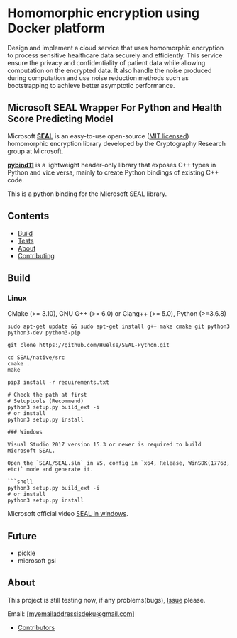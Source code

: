 # Homomorphic encryption using Docker platform
Design and implement a cloud service that uses homomorphic encryption to process sensitive healthcare data securely and efficiently. This service ensure the
privacy and confidentiality of patient data while allowing computation on the encrypted data. It also handle the noise produced during computation and use noise reduction methods such as bootstrapping to achieve better asymptotic performance.

## Microsoft SEAL Wrapper For Python and Health Score Predicting Model

Microsoft [**SEAL**](https://github.com/microsoft/SEAL) is an easy-to-use open-source ([MIT licensed](https://github.com/microsoft/SEAL/blob/master/LICENSE)) homomorphic encryption library developed by the Cryptography Research group at Microsoft.

[**pybind11**](https://github.com/pybind/pybind11) is a lightweight header-only library that exposes C++ types in Python and vice versa, mainly to create Python bindings of existing C++ code.

This is a python binding for the Microsoft SEAL library.



## Contents

* [Build](https://github.com/Huelse/SEAL-Python#build)
* [Tests](https://github.com/Huelse/SEAL-Python#tests)
* [About](https://github.com/Huelse/SEAL-Python#about)
* [Contributing](https://github.com/ayosheisTHICC/Homomorphic-encryption-Seal-using-Docker-platform#contributing)



## Build
### Linux
CMake (>= 3.10), GNU G++ (>= 6.0) or Clang++ (>= 5.0), Python (>=3.6.8)

`sudo apt-get update && sudo apt-get install g++ make cmake git python3 python3-dev python3-pip`

`git clone https://github.com/Huelse/SEAL-Python.git`

```shell
cd SEAL/native/src
cmake .
make

pip3 install -r requirements.txt

# Check the path at first
# Setuptools (Recommend)
python3 setup.py build_ext -i
# or install
python3 setup.py install

### Windows

Visual Studio 2017 version 15.3 or newer is required to build Microsoft SEAL.

Open the `SEAL/SEAL.sln` in VS, config in `x64, Release, WinSDK(17763, etc)` mode and generate it.

```shell
python3 setup.py build_ext -i
# or install
python3 setup.py install
```

Microsoft official video [SEAL in windows](https://www.microsoft.com/en-us/research/video/installing-microsoft-seal-on-windows/).


## Future

* pickle
* microsoft gsl



## About

This project is still testing now, if any problems(bugs), [Issue](https://github.com/ayosheisTHICC/Homomorphic-encryption-Seal-using-Docker-platform/issues) please.

Email: [myemailaddressisdeku@gmail.com]


* [Contributors](https://github.com/Huelse/SEAL-Python/graphs/contributors)

